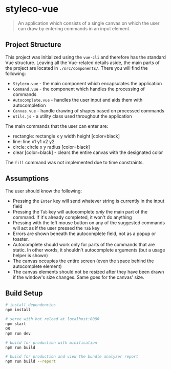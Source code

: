 # styleco-vue

> An application which consists of a single canvas on which the user can draw by entering commands in an input element.

## Project Structure

This project was initialized using the `vue-cli` and therefore has the standard Vue structure. Leaving all the Vue-related details aside, the main parts of the project are located in `./src/components/`. There you will find the following:
- `Styleco.vue` - the main component which encapsulates the application
- `Command.vue` - the component which handles the processing of commands
- `Autocomplete.vue` - handles the user input and aids them with autocompletion
- `Canvas.vue` - handle drawing of shapes based on processed commands
- `utils.js` - a utility class used throughout the application

The main commands that the user can enter are:
- rectangle: rectangle x y width height [color=black]
- line: line x1 y1 x2 y2
- circle: circle x y radius [color=black]
- clear [color=black] - clears the entire canvas with the designated color

The `fill` command was not implemented due to time constraints. 

## Assumptions

The user should know the following:
- Pressing the `Enter` key will send whatever string is currently in the input field
- Pressing the `Tab` key will autocomplete *only* the main part of the command. If it's already completed, it won't do anything
- Pressing with the left mouse button on any of the suggested commands will act as if the user pressed the `Tab` key
- Errors are shown beneath the autocomplete field, not as a popup or toaster.
- Autocomplete should work only for parts of the commands that are static. In other words, it shouldn't autocomplete arguments (but a usage helper is shown)
- The canvas occupies the entire screen (even the space behind the autocomplete element)
- The canvas elements should not be resized after they have been drawn if the window's size changes. Same goes for the canvas' size.

## Build Setup

``` bash
# install dependencies
npm install

# serve with hot reload at localhost:8080
npm start
OR
npm run dev

# build for production with minification
npm run build

# build for production and view the bundle analyzer report
npm run build --report
```
